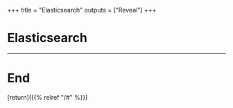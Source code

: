 
+++
title = "Elasticsearch"
outputs = ["Reveal"]
+++

# Elasticsearch

---

# End

[return]({{% relref "/#" %}})


